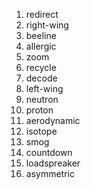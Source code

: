 01. redirect
02. right-wing
03. beeline
04. allergic
05. zoom
06. recycle
07. decode
08. left-wing
09. neutron
10. proton
11. aerodynamic
12. isotope
13. smog
14. countdown
15. loadspreaker 
16. asymmetric